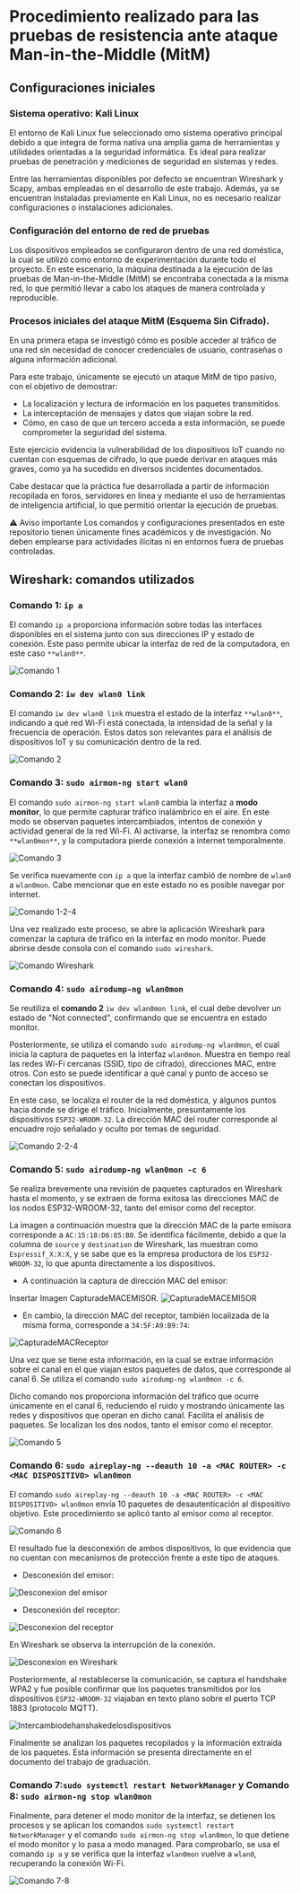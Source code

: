 # Procedimiento realizado para las pruebas de resistencia ante ataque Man-in-the-Middle (MitM)

## Configuraciones iniciales

### Sistema operativo: Kali Linux

El entorno de Kali Linux fue seleccionado omo sistema operativo principal debido a que integra de forma nativa una amplia gama de herramientas y utilidades orientadas a la seguridad informática. Es ideal para realizar pruebas de penetración y mediciones de seguridad en sistemas y redes.

Entre las herramientas disponibles por defecto se encuentran Wireshark y Scapy, ambas empleadas en el desarrollo de este trabajo. Además, ya se encuentran instaladas previamente en Kali Linux, no es necesario realizar configuraciones o instalaciones adicionales. 

### Configuración del entorno de red de pruebas

Los dispositivos empleados se configuraron dentro de una red doméstica, la cual se utilizó como entorno de experimentación durante todo el proyecto. En este escenario, la máquina destinada a la ejecución de las pruebas de Man-in-the-Middle (MitM) se encontraba conectada a la misma red, lo que permitió llevar a cabo los ataques de manera controlada y reproducible.

### Procesos iniciales del ataque MitM (Esquema Sin Cifrado). 

En una primera etapa se investigó cómo es posible acceder al tráfico de una red sin necesidad de conocer credenciales de usuario, contraseñas o alguna información adicional.

Para este trabajo, únicamente se ejecutó un ataque MitM de tipo pasivo, con el objetivo de demostrar:

- La localización y lectura de información en los paquetes transmitidos.
- La interceptación de mensajes y datos que viajan sobre la red.
- Cómo, en caso de que un tercero acceda a esta información, se puede comprometer la seguridad del sistema.

Este ejercicio evidencia la vulnerabilidad de los dispositivos IoT cuando no cuentan con esquemas de cifrado, lo que puede derivar en ataques más graves, como ya ha sucedido en diversos incidentes documentados. 

Cabe destacar que la práctica fue desarrollada a partir de información recopilada en foros, servidores en línea y mediante el uso de herramientas de inteligencia artificial, lo que permitió orientar la ejecución de pruebas. 

⚠️ Aviso importante
Los comandos y configuraciones presentados en este repositorio tienen únicamente fines académicos y de investigación. No deben emplearse para actividades ilícitas ni en entornos fuera de pruebas controladas.

## Wireshark: comandos utilizados

### Comando 1: `ip a`

El comando `ip a` proporciona información sobre todas las interfaces disponibles en el sistema junto con sus direcciones IP y estado de conexión. Este paso permite ubicar la interfaz de red de la computadora, en este caso `**wlan0**`.

![Comando 1](https://github.com/Mariyei/TrabMariaAlvarez/blob/main/Resistencia%20ante%20ataques%20Man-in-the-Middle/Esquema%20Sin%20Cifrado/Material%20visual/Comando%201.png)

### Comando 2: `iw dev wlan0 link`

El comando `iw dev wlan0 link` muestra el estado de la interfaz `**wlan0**`, indicando a qué red Wi-Fi está conectada, la intensidad de la señal y la frecuencia de operación.  Estos datos son relevantes para el análisis de dispositivos IoT y su comunicación dentro de la red.

![Comando 2](https://github.com/Mariyei/TrabMariaAlvarez/blob/main/Resistencia%20ante%20ataques%20Man-in-the-Middle/Esquema%20Sin%20Cifrado/Material%20visual/Comando%202.png)

### Comando 3: `sudo airmon-ng start wlan0`

El comando `sudo airmon-ng start wlan0` cambia la interfaz a **modo monitor**, lo que permite capturar tráfico inalámbrico en el aire. En este modo se observan paquetes intercambiados, intentos de conexión y actividad general de la red Wi-Fi. Al activarse, la interfaz se renombra como `**wlan0mon**`, y la computadora pierde conexión a internet temporalmente.

![Comando 3](https://github.com/Mariyei/TrabMariaAlvarez/blob/main/Resistencia%20ante%20ataques%20Man-in-the-Middle/Esquema%20Sin%20Cifrado/Material%20visual/Comando%203.png)

Se verifica nuevamente con `ip a` que la interfaz cambió de nombre de `wlan0` a `wlan0mon`. Cabe mencionar que en este estado no es posible navegar por internet.

![Comando 1-2-4](https://github.com/Mariyei/TrabMariaAlvarez/blob/main/Resistencia%20ante%20ataques%20Man-in-the-Middle/Esquema%20Sin%20Cifrado/Material%20visual/Comando%202.png)

Una vez realizado este proceso, se abre la aplicación Wireshark para comenzar la captura de tráfico en la interfaz en modo monitor. Puede abrirse desde consola con el comando `sudo wireshark`.

![Comando Wireshark](https://github.com/Mariyei/TrabMariaAlvarez/blob/main/Resistencia%20ante%20ataques%20Man-in-the-Middle/Esquema%20Sin%20Cifrado/Material%20visual/Comando%20Wireshark.png)

### Comando 4: `sudo airodump-ng wlan0mon`

Se reutiliza el **comando 2** `iw dev wlan0mon link`, el cual debe devolver un estado de "Not connected", confirmando que se encuentra en estado monitor. 

Posteriormente, se utiliza el comando `sudo airodump-ng wlan0mon`, el cual inicia la captura de paquetes en la interfaz `wlan0mon`. Muestra en tiempo real las redes Wi-Fi cercanas (SSID,  tipo de cifrado), direcciones MAC, entre otros. Con esto se puede identificar a qué canal y punto de acceso se conectan los dispositivos. 

En este caso, se localiza el router de la red doméstica, y algunos puntos hacia donde se dirige el tráfico. Inicialmente, presuntamente los dispositivos `ESP32-WROOM-32`. La dirección MAC del router corresponde al encuadre rojo señalado y oculto por temas de seguridad. 

![Comando 2-2-4](https://github.com/Mariyei/TrabMariaAlvarez/blob/main/Resistencia%20ante%20ataques%20Man-in-the-Middle/Esquema%20Sin%20Cifrado/Material%20visual/Comando%202-2-4.png)

### Comando 5: `sudo airodump-ng wlan0mon -c 6`

Se realiza brevemente una revisión de paquetes capturados en Wireshark hasta el momento, y se extraen de forma exitosa las direcciones MAC de los nodos ESP32-WROOM-32, tanto del emisor como del receptor. 

La imagen a continuación muestra que la dirección MAC de la parte emisora corresponde a `AC:15:18:D6:85:B0`. Se identifica fácilmente, debido a que la columna de `source` y `destination` de Wireshark, las muestran como `Espressif_X:X:X`, y se sabe que es la empresa productora de los `ESP32-WROOM-32`, lo que apunta directamente a los dispositivos. 

- A continuación la captura de dirección MAC del emisor: 

Insertar Imagen CapturadeMACEMISOR. 
![CapturadeMACEMISOR](https://github.com/Mariyei/TrabMariaAlvarez/blob/main/Resistencia%20ante%20ataques%20Man-in-the-Middle/Esquema%20Sin%20Cifrado/Material%20visual/CapturadeMACEMISOR.png)

- En cambio, la dirección MAC del receptor, también localizada de la misma forma, corresponde a `34:5F:A9:B9:74`: 

![CapturadeMACReceptor](https://github.com/Mariyei/TrabMariaAlvarez/blob/main/Resistencia%20ante%20ataques%20Man-in-the-Middle/Esquema%20Sin%20Cifrado/Material%20visual/CapturadeMACReceptor.png) 

Una vez que se tiene esta información, en la cual se extrae información sobre el canal en el que viajan estos paquetes de datos, que corresponde al  canal 6. Se utiliza el comando `sudo airodump-ng wlan0mon -c 6`. 

Dicho comando nos proporciona información del tráfico que ocurre únicamente en el canal 6, reduciendo el ruido y mostrando únicamente las redes y dispositivos que operan en dicho canal. Facilita el análisis de paquetes. Se localizan los dos nodos, tanto el emisor como el receptor. 

![Comando 5](https://github.com/Mariyei/TrabMariaAlvarez/blob/main/Resistencia%20ante%20ataques%20Man-in-the-Middle/Esquema%20Sin%20Cifrado/Material%20visual/Comando%205.png)

### Comando 6: `sudo aireplay-ng --deauth 10 -a <MAC ROUTER> -c <MAC DISPOSITIVO> wlan0mon`

El comando `sudo aireplay-ng --deauth 10 -a <MAC ROUTER> -c <MAC DISPOSITIVO> wlan0mon` envía 10 paquetes de desautenticación al dispositivo objetivo. Este procedimiento se aplicó tanto al emisor como al receptor.

![Comando 6](https://github.com/Mariyei/TrabMariaAlvarez/blob/main/Resistencia%20ante%20ataques%20Man-in-the-Middle/Esquema%20Sin%20Cifrado/Material%20visual/Comando%206.png)

El resultado fue la desconexión de ambos dispositivos, lo que evidencia que no cuentan con mecanismos de protección frente a este tipo de ataques.  

- Desconexión del emisor: 

![Desconexion del emisor](https://github.com/Mariyei/TrabMariaAlvarez/blob/main/Resistencia%20ante%20ataques%20Man-in-the-Middle/Esquema%20Sin%20Cifrado/Material%20visual/Ca%C3%ADda%20desde%20el%20emisor.png)

- Desconexión del receptor: 

![Desconexion del receptor](https://github.com/Mariyei/TrabMariaAlvarez/blob/main/Resistencia%20ante%20ataques%20Man-in-the-Middle/Esquema%20Sin%20Cifrado/Material%20visual/Ca%C3%ADda%20desde%20el%20receptor.png)

En Wireshark se observa la interrupción de la conexión.

![Desconexion en Wireshark](https://github.com/Mariyei/TrabMariaAlvarez/blob/main/Resistencia%20ante%20ataques%20Man-in-the-Middle/Esquema%20Sin%20Cifrado/Material%20visual/ProcesodeDeAuth.png)

Posteriormente, al restablecerse la comunicación, se captura el handshake WPA2 y fue posible confirmar que los paquetes transmitidos por los dispositivos `ESP32-WROOM-32` viajaban en texto plano sobre el puerto TCP 1883 (protocolo MQTT).

![Intercambiodehanshakedelosdispositivos](https://github.com/Mariyei/TrabMariaAlvarez/blob/main/Resistencia%20ante%20ataques%20Man-in-the-Middle/Esquema%20Sin%20Cifrado/Material%20visual/Intercambiodehandshakedelosdispositivos.png)

Finalmente se analizan los paquetes recopilados y la información extraída de los paquetes. Esta información se presenta directamente en el documento del trabajo de graduación. 

### Comando 7:`sudo systemctl restart NetworkManager` y Comando 8: `sudo airmon-ng stop wlan0mon` 

Finalmente, para detener el modo monitor de la interfaz, se detienen los procesos y se aplican los comandos `sudo systemctl restart NetworkManager` y el comando `sudo airmon-ng stop wlan0mon`, lo que detiene el modo monitor y lo pasa a modo managed. Para comprobarlo, se usa el comando `ip a` y se verifica que la interfaz `wlan0mon` vuelve a `wlan0`, recuperando la conexión Wi-Fi. 

![Comando 7-8](https://github.com/Mariyei/TrabMariaAlvarez/blob/main/Resistencia%20ante%20ataques%20Man-in-the-Middle/Esquema%20Sin%20Cifrado/Material%20visual/Comando%207-8.png)















